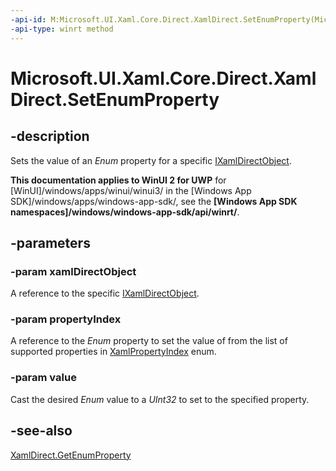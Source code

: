 ```yaml
---
-api-id: M:Microsoft.UI.Xaml.Core.Direct.XamlDirect.SetEnumProperty(Microsoft.UI.Xaml.Core.Direct.IXamlDirectObject,Microsoft.UI.Xaml.Core.Direct.XamlPropertyIndex,System.UInt32)
-api-type: winrt method
---
```


<!-- Method syntax.
public void XamlDirect.SetEnumProperty(IXamlDirectObject xamlDirectObject, XamlPropertyIndex propertyIndex, UInt32 value)
-->

# Microsoft.UI.Xaml.Core.Direct.XamlDirect.SetEnumProperty

## -description
Sets the value of an _Enum_ property for a specific [IXamlDirectObject](ixamldirectobject.md).

**This documentation applies to WinUI 2 for UWP** for [WinUI]/windows/apps/winui/winui3/ in the [Windows App SDK]/windows/apps/windows-app-sdk/, see the **[Windows App SDK namespaces]/windows/windows-app-sdk/api/winrt/**.

## -parameters
### -param xamlDirectObject
A reference to the specific [IXamlDirectObject](ixamldirectobject.md).

### -param propertyIndex
A reference to the _Enum_ property to set the value of from the list of supported properties in [XamlPropertyIndex](xamlpropertyindex.md) enum.

### -param value
Cast the desired _Enum_ value to a _UInt32_ to set to the specified property.

## -see-also
[XamlDirect.GetEnumProperty](xamldirect_getenumproperty_791489234.md)

